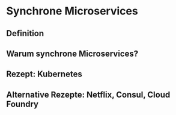# Synchrone Microservices

## Definition

## Warum synchrone Microservices?

## Rezept: Kubernetes

## Alternative Rezepte: Netflix, Consul, Cloud Foundry
